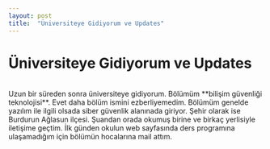 ```yaml
---
layout: post
title:  "Üniversiteye Gidiyorum ve Updates"
---
```


# Üniversiteye Gidiyorum ve Updates

<br>
<img href="{{ site.baseurl }}/img/1.png">
<br>
Uzun bir süreden sonra üniversiteye gidiyorum. Bölümüm **bilişim güvenliği teknolojisi**. Evet daha bölüm ismini ezberliyemedim. Bölümüm genelde yazılım ile ilgili olsada siber güvenlik alanınada giriyor. Şehir olarak ise Burdurun Ağlasun ilçesi. Şuandan orada okumuş birine ve birkaç yerlisiyle iletişime geçtim. İlk günden okulun web sayfasında ders programına ulaşamadığım için bölümün hocalarına mail attım. 



